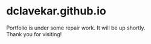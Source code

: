 # dclavekar.github.io
Portfolio is under some repair work. It will be up shortly.  
Thank you for visiting!
